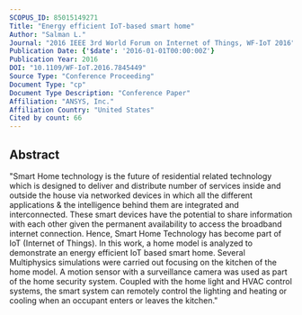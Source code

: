 ```yaml
---
SCOPUS_ID: 85015149271
Title: "Energy efficient IoT-based smart home"
Author: "Salman L."
Journal: "2016 IEEE 3rd World Forum on Internet of Things, WF-IoT 2016"
Publication Date: {'$date': '2016-01-01T00:00:00Z'}
Publication Year: 2016
DOI: "10.1109/WF-IoT.2016.7845449"
Source Type: "Conference Proceeding"
Document Type: "cp"
Document Type Description: "Conference Paper"
Affiliation: "ANSYS, Inc."
Affiliation Country: "United States"
Cited by count: 66
---
```


## Abstract
"Smart Home technology is the future of residential related technology which is designed to deliver and distribute number of services inside and outside the house via networked devices in which all the different applications & the intelligence behind them are integrated and interconnected. These smart devices have the potential to share information with each other given the permanent availability to access the broadband internet connection. Hence, Smart Home Technology has become part of IoT (Internet of Things). In this work, a home model is analyzed to demonstrate an energy efficient IoT based smart home. Several Multiphysics simulations were carried out focusing on the kitchen of the home model. A motion sensor with a surveillance camera was used as part of the home security system. Coupled with the home light and HVAC control systems, the smart system can remotely control the lighting and heating or cooling when an occupant enters or leaves the kitchen."

